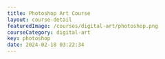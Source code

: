 ```yaml
---
title: Photoshop Art Course
layout: course-detail
featuredImage: /courses/digital-art/photoshop.png
courseCategory: digital-art
key: photoshop
date: 2024-02-18 03:22:34
---
```

